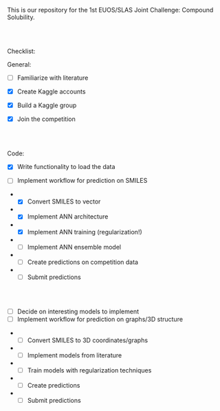This is our repository for the 1st EUOS/SLAS Joint Challenge: Compound Solubility.

<br/><br/>

Checklist:

General:
- [ ] Familiarize with literature

- [x] Create Kaggle accounts
- [x] Build a Kaggle group
- [x] Join the competition

<br/><br/>

Code:
- [x] Write functionality to load the data

- [ ] Implement workflow for prediction on SMILES
- - [x] Convert SMILES to vector
- - [x] Implement ANN architecture
- - [x] Implement ANN training (regularization!)
- - [ ] Implement ANN ensemble model
- - [ ] Create predictions on competition data
- - [ ] Submit predictions

<br/><br/>

- [ ] Decide on interesting models to implement
- [ ] Implement workflow for prediction on graphs/3D structure
- - [ ] Convert SMILES to 3D coordinates/graphs
- - [ ] Implement models from literature  
- - [ ] Train models with regularization techniques
- - [ ] Create predictions
- - [ ] Submit predictions
